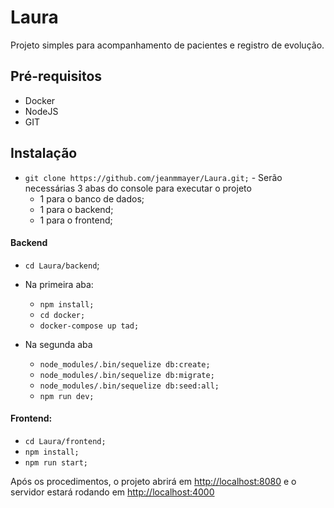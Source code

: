# Laura

Projeto simples para acompanhamento de pacientes e registro de evolução.
## Pré-requisitos
  - Docker
  - NodeJS
  - GIT

## Instalação
   - `git clone https://github.com/jeanmmayer/Laura.git;`
    - Serão necessárias 3 abas do console para executar o projeto
        - 1 para o banco de dados;
        - 1 para o backend;
        - 1 para o frontend;

#### Backend
 - `cd Laura/backend`;
- Na primeira aba:
  - `npm install;`
  - `cd docker;`
  - `docker-compose up tad;`

- Na segunda aba
  - `node_modules/.bin/sequelize db:create;`
  - `node_modules/.bin/sequelize db:migrate;`
  - `node_modules/.bin/sequelize db:seed:all;`
  - `npm run dev;`

#### Frontend:
- `cd Laura/frontend;`
- `npm install;`
- `npm run start;`

Após os procedimentos, o projeto abrirá em [http://localhost:8080](http://localhost:8080) e o servidor estará rodando em [http://localhost:4000](http://localhost:4000)
